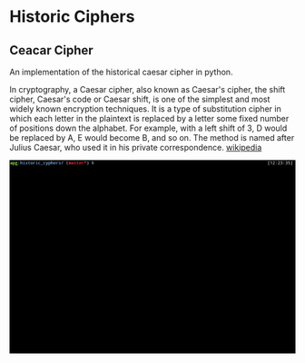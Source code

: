 # Historic Ciphers
## Ceacar Cipher
An implementation of the historical caesar cipher in python.

In cryptography, a Caesar cipher, also known as Caesar's cipher, the shift cipher, Caesar's code or Caesar shift, is one of the simplest and most widely known encryption techniques. It is a type of substitution cipher in which each letter in the plaintext is replaced by a letter some fixed number of positions down the alphabet. For example, with a left shift of 3, D would be replaced by A, E would become B, and so on. The method is named after Julius Caesar, who used it in his private correspondence. [wikipedia](https://en.wikipedia.org/wiki/Caesar_cipher)

![Sample run](img/caesar_cipher.gif "Description goes here")